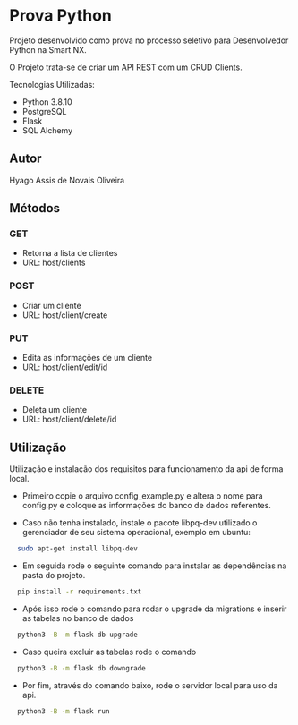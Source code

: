 # Prova Python

Projeto desenvolvido como prova no processo seletivo para Desenvolvedor Python na Smart NX.

O Projeto trata-se de criar um API REST com um CRUD Clients.

Tecnologias Utilizadas:
 - Python 3.8.10
 - PostgreSQL
 - Flask
 - SQL Alchemy

## Autor
Hyago Assis de Novais Oliveira

## Métodos

### GET
  - Retorna a lista de clientes
  - URL: host/clients

### POST
  - Criar um cliente
  - URL: host/client/create

### PUT
  - Edita as informações de um cliente
  - URL: host/client/edit/id

### DELETE
  - Deleta um cliente
  - URL: host/client/delete/id

## Utilização

Utilização e instalação dos requisitos para funcionamento da api de forma local.

  - Primeiro copie o arquivo config_example.py e altera o nome para config.py e coloque as informações do banco de dados referentes.
  
  - Caso não tenha instalado, instale o pacote libpq-dev utilizado o gerenciador de seu sistema operacional, exemplo em ubuntu:
```sh
  sudo apt-get install libpq-dev 
```

  - Em seguida rode o seguinte comando para instalar as dependências na pasta do projeto.  
```sh
  pip install -r requirements.txt
```
  - Após isso rode o comando para rodar o upgrade da migrations e inserir as tabelas no banco de dados
```sh
  python3 -B -m flask db upgrade
```
  - Caso queira excluir as tabelas rode o comando
```sh
  python3 -B -m flask db downgrade
```
  - Por fim, através do comando baixo, rode o servidor local para uso da api.
```sh
  python3 -B -m flask run
```



